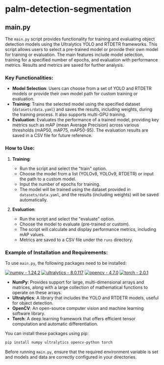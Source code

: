 # palm-detection-segmentation

## main.py

The `main.py` script provides functionality for training and evaluating object detection models using the Ultralytics YOLO and RTDETR frameworks. This script allows users to select a pre-trained model or provide their own model for training or evaluation. The main features include model selection, training for a specified number of epochs, and evaluation with performance metrics. Results and metrics are saved for further analysis.

### Key Functionalities:
- **Model Selection**: Users can choose from a set of YOLO and RTDETR models or provide their own model path for custom training or evaluation.
- **Training**: Trains the selected model using the specified dataset (`datasets/data.yaml`) and saves the results, including weights, during the training process. It also supports multi-GPU training.
- **Evaluation**: Evaluates the performance of a trained model, providing key metrics such as mAP (mean Average Precision) across various thresholds (mAP50, mAP75, mAP50-95). The evaluation results are saved in a CSV file for future reference.
  
### How to Use:
1. **Training**: 
   - Run the script and select the "train" option.
   - Choose the model from a list (YOLOv8, YOLOv9, RTDETR) or input the path to a custom model.
   - Input the number of epochs for training.
   - The model will be trained using the dataset provided in `datasets/data.yaml`, and the results (including weights) will be saved automatically.
  
2. **Evaluation**: 
   - Run the script and select the "evaluate" option.
   - Choose the model to evaluate (pre-trained or custom).
   - The script will calculate and display performance metrics, including mAP values.
   - Metrics are saved to a CSV file under the `runs` directory.

### Example of Installation and Requirements:

To use `main.py`, the following packages need to be installed:

[![numpy - 1.24.2](https://img.shields.io/badge/numpy-1.24.2-blue?logo=python)](https://numpy.org/) [![ultralytics - 8.0.117](https://img.shields.io/badge/ultralytics-8.0.117-blue?logo=python)](https://docs.ultralytics.com/) [![opencv - 4.7.0](https://img.shields.io/badge/opencv-4.7.0-blue?logo=python)](https://opencv.org/) [![torch - 2.0.1](https://img.shields.io/badge/torch-2.0.1-blue?logo=pytorch)](https://pytorch.org/)


- **NumPy**: Provides support for large, multi-dimensional arrays and matrices, along with a large collection of mathematical functions to operate on these arrays.
- **Ultralytics**: A library that includes the YOLO and RTDETR models, useful for object detection.
- **OpenCV**: An open-source computer vision and machine learning software library.
- **Torch**: A deep learning framework that offers efficient tensor computation and automatic differentiation.

You can install these packages using pip:

```bash
pip install numpy ultralytics opencv-python torch
```

Before running `main.py`, ensure that the required environment variable is set and models and data are correctly configured in your directories.
